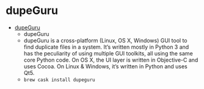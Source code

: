 # dupeGuru
- [dupeGuru](https://dupeguru.voltaicideas.net/)
  -  dupeGuru
  - dupeGuru is a cross-platform (Linux, OS X, Windows) GUI tool to find duplicate files in a system. It’s written mostly in Python 3 and has the peculiarity of using multiple GUI toolkits, all using the same core Python code. On OS X, the UI layer is written in Objective-C and uses Cocoa. On Linux & Windows, it’s written in Python and uses Qt5.
  - `brew cask install dupeguru`
